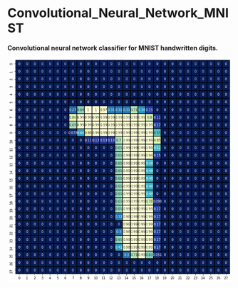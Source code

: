 # Convolutional_Neural_Network_MNIST
**Convolutional neural network classifier for MNIST handwritten digits.**

![](/Project_Image.png)
